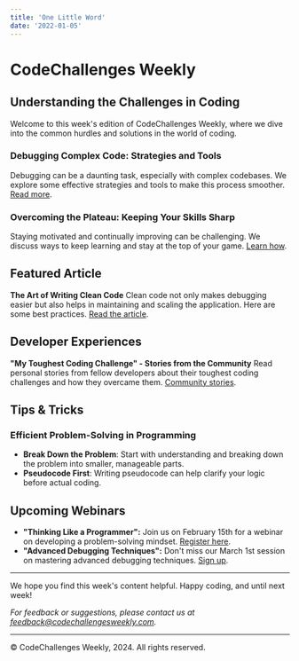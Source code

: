 ```yaml
---
title: 'One Little Word'
date: '2022-01-05'
---
```


# CodeChallenges Weekly

## Understanding the Challenges in Coding

Welcome to this week's edition of CodeChallenges Weekly, where we dive into the common hurdles and solutions in the world of coding.

### **Debugging Complex Code: Strategies and Tools**
Debugging can be a daunting task, especially with complex codebases. We explore some effective strategies and tools to make this process smoother. [Read more](https://debuggingtools.com/strategies).

### **Overcoming the Plateau: Keeping Your Skills Sharp**
Staying motivated and continually improving can be challenging. We discuss ways to keep learning and stay at the top of your game. [Learn how](https://codelearningtips.com/plateau).

## Featured Article

**The Art of Writing Clean Code**
Clean code not only makes debugging easier but also helps in maintaining and scaling the application. Here are some best practices. [Read the article](https://cleancodeprinciples.com/best-practices).

## Developer Experiences

**"My Toughest Coding Challenge" - Stories from the Community**
Read personal stories from fellow developers about their toughest coding challenges and how they overcame them. [Community stories](https://codecommunity.com/challenges).

## Tips & Tricks

### **Efficient Problem-Solving in Programming**
- **Break Down the Problem**: Start with understanding and breaking down the problem into smaller, manageable parts.
- **Pseudocode First**: Writing pseudocode can help clarify your logic before actual coding.

## Upcoming Webinars

- **"Thinking Like a Programmer":** Join us on February 15th for a webinar on developing a problem-solving mindset. [Register here](https://codewebinars.com/thinking-like-programmer).
- **"Advanced Debugging Techniques":** Don't miss our March 1st session on mastering advanced debugging techniques. [Sign up](https://codewebinars.com/advanced-debugging).

---

We hope you find this week's content helpful. Happy coding, and until next week!

*For feedback or suggestions, please contact us at [feedback@codechallengesweekly.com](mailto:feedback@codechallengesweekly.com).*

---

© CodeChallenges Weekly, 2024. All rights reserved.
